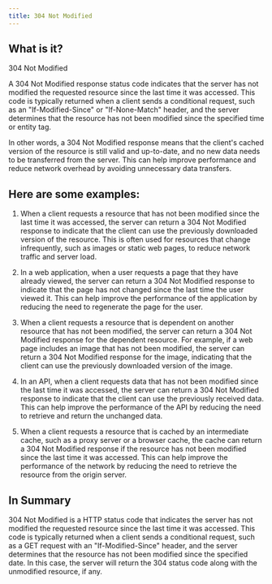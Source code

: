 ```yaml
---
title: 304 Not Modified
---
```




## What is it?

304 Not Modified

A 304 Not Modified response status code indicates that the server has not modified the requested resource since the last time it was accessed. This code is typically returned when a client sends a conditional request, such as an "If-Modified-Since" or "If-None-Match" header, and the server determines that the resource has not been modified since the specified time or entity tag.

In other words, a 304 Not Modified response means that the client's cached version of the resource is still valid and up-to-date, and no new data needs to be transferred from the server. This can help improve performance and reduce network overhead by avoiding unnecessary data transfers.

## Here are some examples:

1. When a client requests a resource that has not been modified since the last time it was accessed, the server can return a 304 Not Modified response to indicate that the client can use the previously downloaded version of the resource. This is often used for resources that change infrequently, such as images or static web pages, to reduce network traffic and server load.

2. In a web application, when a user requests a page that they have already viewed, the server can return a 304 Not Modified response to indicate that the page has not changed since the last time the user viewed it. This can help improve the performance of the application by reducing the need to regenerate the page for the user.

3. When a client requests a resource that is dependent on another resource that has not been modified, the server can return a 304 Not Modified response for the dependent resource. For example, if a web page includes an image that has not been modified, the server can return a 304 Not Modified response for the image, indicating that the client can use the previously downloaded version of the image.

4. In an API, when a client requests data that has not been modified since the last time it was accessed, the server can return a 304 Not Modified response to indicate that the client can use the previously received data. This can help improve the performance of the API by reducing the need to retrieve and return the unchanged data.

5. When a client requests a resource that is cached by an intermediate cache, such as a proxy server or a browser cache, the cache can return a 304 Not Modified response if the resource has not been modified since the last time it was accessed. This can help improve the performance of the network by reducing the need to retrieve the resource from the origin server.

## In Summary

304 Not Modified is a HTTP status code that indicates the server has not modified the requested resource since the last time it was accessed. This code is typically returned when a client sends a conditional request, such as a GET request with an "If-Modified-Since" header, and the server determines that the resource has not been modified since the specified date. In this case, the server will return the 304 status code along with the unmodified resource, if any.